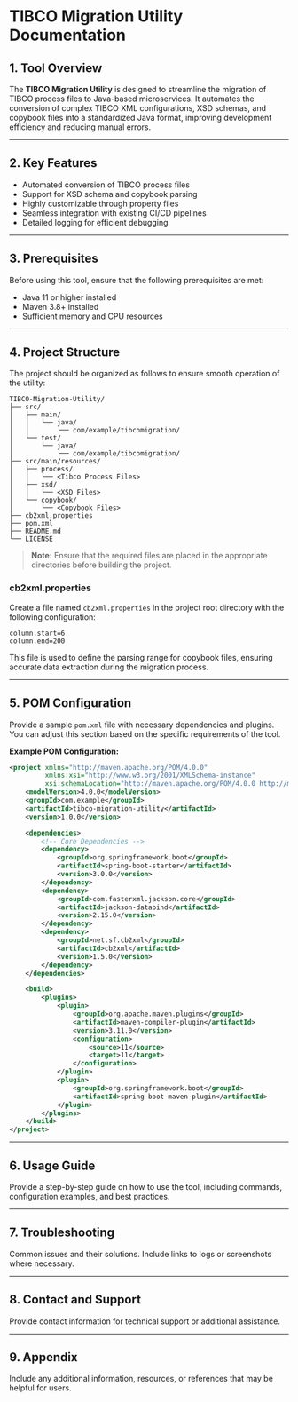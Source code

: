 # TIBCO Migration Utility Documentation

## 1. Tool Overview

The **TIBCO Migration Utility** is designed to streamline the migration of TIBCO process files to Java-based microservices. It automates the conversion of complex TIBCO XML configurations, XSD schemas, and copybook files into a standardized Java format, improving development efficiency and reducing manual errors.

---

## 2. Key Features

* Automated conversion of TIBCO process files
* Support for XSD schema and copybook parsing
* Highly customizable through property files
* Seamless integration with existing CI/CD pipelines
* Detailed logging for efficient debugging

---

## 3. Prerequisites

Before using this tool, ensure that the following prerequisites are met:

* Java 11 or higher installed
* Maven 3.8+ installed
* Sufficient memory and CPU resources

---

## 4. Project Structure

The project should be organized as follows to ensure smooth operation of the utility:

```
TIBCO-Migration-Utility/
├── src/
│   ├── main/
│   │   └── java/
│   │       └── com/example/tibcomigration/
│   └── test/
│       └── java/
│           └── com/example/tibcomigration/
├── src/main/resources/
│   ├── process/
│   │   └── <Tibco Process Files>
│   ├── xsd/
│   │   └── <XSD Files>
│   └── copybook/
│       └── <Copybook Files>
├── cb2xml.properties
├── pom.xml
├── README.md
└── LICENSE
```

> **Note:** Ensure that the required files are placed in the appropriate directories before building the project.

### cb2xml.properties

Create a file named `cb2xml.properties` in the project root directory with the following configuration:

```
column.start=6
column.end=200
```

This file is used to define the parsing range for copybook files, ensuring accurate data extraction during the migration process.

---

## 5. POM Configuration

Provide a sample `pom.xml` file with necessary dependencies and plugins. You can adjust this section based on the specific requirements of the tool.

**Example POM Configuration:**

```xml
<project xmlns="http://maven.apache.org/POM/4.0.0"
         xmlns:xsi="http://www.w3.org/2001/XMLSchema-instance"
         xsi:schemaLocation="http://maven.apache.org/POM/4.0.0 http://maven.apache.org/xsd/maven-4.0.0.xsd">
    <modelVersion>4.0.0</modelVersion>
    <groupId>com.example</groupId>
    <artifactId>tibco-migration-utility</artifactId>
    <version>1.0.0</version>

    <dependencies>
        <!-- Core Dependencies -->
        <dependency>
            <groupId>org.springframework.boot</groupId>
            <artifactId>spring-boot-starter</artifactId>
            <version>3.0.0</version>
        </dependency>
        <dependency>
            <groupId>com.fasterxml.jackson.core</groupId>
            <artifactId>jackson-databind</artifactId>
            <version>2.15.0</version>
        </dependency>
        <dependency>
            <groupId>net.sf.cb2xml</groupId>
            <artifactId>cb2xml</artifactId>
            <version>1.5.0</version>
        </dependency>
    </dependencies>

    <build>
        <plugins>
            <plugin>
                <groupId>org.apache.maven.plugins</groupId>
                <artifactId>maven-compiler-plugin</artifactId>
                <version>3.11.0</version>
                <configuration>
                    <source>11</source>
                    <target>11</target>
                </configuration>
            </plugin>
            <plugin>
                <groupId>org.springframework.boot</groupId>
                <artifactId>spring-boot-maven-plugin</artifactId>
            </plugin>
        </plugins>
    </build>
</project>
```

---

## 6. Usage Guide

Provide a step-by-step guide on how to use the tool, including commands, configuration examples, and best practices.

---

## 7. Troubleshooting

Common issues and their solutions. Include links to logs or screenshots where necessary.

---

## 8. Contact and Support

Provide contact information for technical support or additional assistance.

---

## 9. Appendix

Include any additional information, resources, or references that may be helpful for users.
